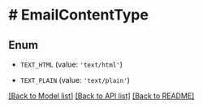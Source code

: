 # # EmailContentType

## Enum


* `TEXT_HTML` (value: `'text/html'`)

* `TEXT_PLAIN` (value: `'text/plain'`)


[[Back to Model list]](../../README.md#models) [[Back to API list]](../../README.md#endpoints) [[Back to README]](../../README.md)
